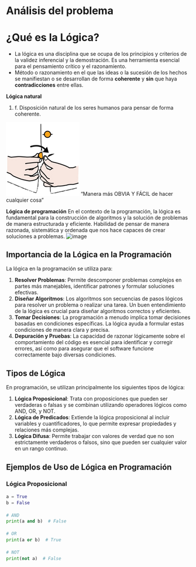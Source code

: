 # Análisis del problema
# ¿Qué es la Lógica?

- La lógica es una disciplina que se ocupa de los principios y criterios de la validez inferencial y la demostración. Es una herramienta esencial para el pensamiento crítico y el razonamiento.
- Método o razonamiento en el que las ideas o la sucesión de los hechos se manifiestan o se desarrollan de forma **coherente** y **sin** que haya **contradicciones** entre ellas.

**Lógica natural**
1. f. Disposición natural de los seres humanos para pensar de forma coherente.



 <img src="../Img/Imagen2.jpg" alt="Ejemplo de Lógica" width="200"/> “Manera más OBVIA Y FÁCIL de hacer cualquier cosa”


**Lógica de programación**
 En el contexto de la programación, la lógica es fundamental para la construcción de algoritmos y la solución de problemas de manera estructurada y eficiente.
Habilidad de pensar de manera razonada, sistemática y ordenada que nos hace capaces de crear soluciones a problemas. 
![image](https://github.com/user-attachments/assets/a08ca987-8e55-48cf-ac1c-1d4315216611)

## Importancia de la Lógica en la Programación

La lógica en la programación se utiliza para:

1. **Resolver Problemas**: Permite descomponer problemas complejos en partes más manejables, identificar patrones y formular soluciones efectivas.
2. **Diseñar Algoritmos**: Los algoritmos son secuencias de pasos lógicos para resolver un problema o realizar una tarea. Un buen entendimiento de la lógica es crucial para diseñar algoritmos correctos y eficientes.
3. **Tomar Decisiones**: La programación a menudo implica tomar decisiones basadas en condiciones específicas. La lógica ayuda a formular estas condiciones de manera clara y precisa.
4. **Depuración y Pruebas**: La capacidad de razonar lógicamente sobre el comportamiento del código es esencial para identificar y corregir errores, así como para asegurar que el software funcione correctamente bajo diversas condiciones.

## Tipos de Lógica

En programación, se utilizan principalmente los siguientes tipos de lógica:

1. **Lógica Proposicional**: Trata con proposiciones que pueden ser verdaderas o falsas y se combinan utilizando operadores lógicos como AND, OR, y NOT.
2. **Lógica de Predicados**: Extiende la lógica proposicional al incluir variables y cuantificadores, lo que permite expresar propiedades y relaciones más complejas.
3. **Lógica Difusa**: Permite trabajar con valores de verdad que no son estrictamente verdaderos o falsos, sino que pueden ser cualquier valor en un rango continuo.

## Ejemplos de Uso de Lógica en Programación

### Lógica Proposicional

```python
a = True
b = False

# AND
print(a and b)  # False

# OR
print(a or b)  # True

# NOT
print(not a)  # False
